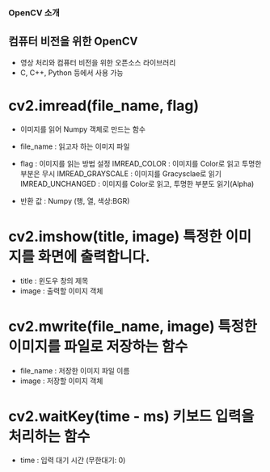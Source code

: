 ### OpenCV 소개

## 컴퓨터 비전을 위한 OpenCV

- 영상 처리와 컴퓨터 비전을 위한 오픈소스 라이브러리
- C, C++, Python 등에서 사용 가능

# cv2.imread(file_name, flag)

- 이미지를 읽어 Numpy 객체로 만드는 함수
- file_name : 읽고자 하는 이미지 파일
- flag : 이미지를 읽는 방법 설정
  IMREAD_COLOR : 이미지를 Color로 읽고 투명한 부분은 무시
  IMREAD_GRAYSCALE : 이미지를 Gracysclae로 읽기
  IMREAD_UNCHANGED : 이미지를 Color로 읽고, 투명한 부분도 읽기(Alpha)

- 반환 값 : Numpy (행, 열, 색상:BGR)

# cv2.imshow(title, image) 특정한 이미지를 화면에 출력합니다.

- title : 윈도우 창의 제목
- image : 출력할 이미지 객체

# cv2.mwrite(file_name, image) 특정한 이미지를 파일로 저장하는 함수

- file_name : 저장한 이미지 파일 이름
- image : 저장할 이미지 객체

# cv2.waitKey(time - ms) 키보드 입력을 처리하는 함수

- time : 입력 대기 시간 (무한대기: 0)
